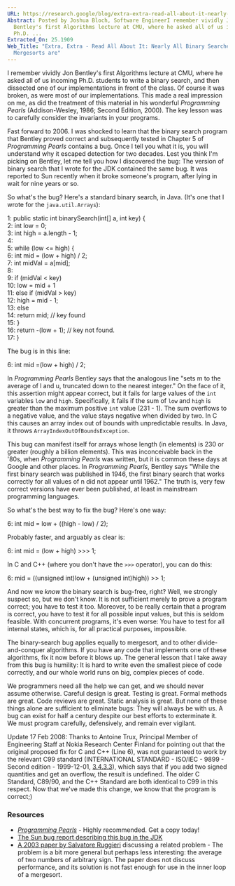 ```yaml
---
URL: https://research.google/blog/extra-extra-read-all-about-it-nearly-all-binary-searches-and-mergesorts-are-broken/?m=1
Abstract: Posted by Joshua Bloch, Software EngineerI remember vividly Jon
  Bentley's first Algorithms lecture at CMU, where he asked all of us incoming
  Ph.D. ...
Extracted_On: 25.1909
Web_Title: "Extra, Extra - Read All About It: Nearly All Binary Searches and
  Mergesorts are"
---
```


I remember vividly Jon Bentley's first Algorithms lecture at CMU, where he asked all of us incoming Ph.D. students to write a binary search, and then dissected one of our implementations in front of the class. Of course it was broken, as were most of our implementations. This made a real impression on me, as did the treatment of this material in his wonderful _Programming Pearls_ (Addison-Wesley, 1986; Second Edition, 2000). The key lesson was to carefully consider the invariants in your programs.

Fast forward to 2006. I was shocked to learn that the binary search program that Bentley proved correct and subsequently tested in Chapter 5 of _Programming Pearls_ contains a bug. Once I tell you what it is, you will understand why it escaped detection for two decades. Lest you think I'm picking on Bentley, let me tell you how I discovered the bug: The version of binary search that I wrote for the JDK contained the same bug. It was reported to Sun recently when it broke someone's program, after lying in wait for nine years or so.

So what's the bug? Here's a standard binary search, in Java. (It's one that I wrote for the `java.util.Arrays`):

1:     public static int binarySearch(int[] a, int key) {  
2:         int low = 0;  
3:         int high = a.length - 1;  
4:  
5:         while (low <= high) {  
6:             int mid = (low + high) / 2;  
7:             int midVal = a[mid];  
8:  
9:             if (midVal < key)  
10:                 low = mid + 1  
11:             else if (midVal > key)  
12:                 high = mid - 1;  
13:             else  
14:                 return mid; // key found  
15:         }  
16:         return -(low + 1);  // key not found.  
17:     }

  
The bug is in this line:

 6:             int mid =(low + high) / 2;

In _Programming Pearls_ Bentley says that the analogous line "sets m to the average of l and u, truncated down to the nearest integer." On the face of it, this assertion might appear correct, but it fails for large values of the `int` variables `low` and `high`. Specifically, it fails if the sum of `low` and `high` is greater than the maximum positive `int` value (231 - 1). The sum overflows to a negative value, and the value stays negative when divided by two. In C this causes an array index out of bounds with unpredictable results. In Java, it throws `ArrayIndexOutOfBoundsException`.

This bug can manifest itself for arrays whose length (in elements) is 230 or greater (roughly a billion elements). This was inconceivable back in the '80s, when _Programming Pearls_ was written, but it is common these days at Google and other places. In _Programming Pearls_, Bentley says "While the first binary search was published in 1946, the first binary search that works correctly for all values of n did not appear until 1962." The truth is, very few correct versions have ever been published, at least in mainstream programming languages.

So what's the best way to fix the bug? Here's one way:

 6:             int mid = low + ((high - low) / 2);

  
Probably faster, and arguably as clear is:

 6:             int mid = (low + high) >>> 1;

  
In C and C++ (where you don't have the `>>>` operator), you can do this:

 6:             mid = ((unsigned int)low + (unsigned int)high)) >> 1;

And now we _know_ the binary search is bug-free, right? Well, we strongly suspect so, but we don't know. It is not sufficient merely to prove a program correct; you have to test it too. Moreover, to be really certain that a program is correct, you have to test it for all possible input values, but this is seldom feasible. With concurrent programs, it's even worse: You have to test for all internal states, which is, for all practical purposes, impossible.

The binary-search bug applies equally to mergesort, and to other divide-and-conquer algorithms. If you have any code that implements one of these algorithms, fix it now before it blows up. The general lesson that I take away from this bug is humility: It is hard to write even the smallest piece of code correctly, and our whole world runs on big, complex pieces of code.

We programmers need all the help we can get, and we should never assume otherwise. Careful design is great. Testing is great. Formal methods are great. Code reviews are great. Static analysis is great. But none of these things alone are sufficient to eliminate bugs: They will always be with us. A bug can exist for half a century despite our best efforts to exterminate it. We must program carefully, defensively, and remain ever vigilant.

Update 17 Feb 2008: Thanks to Antoine Trux, Principal Member of Engineering Staff at Nokia Research Center Finland for pointing out that the original proposed fix for C and C++ (Line 6), was not guaranteed to work by the relevant C99 standard (INTERNATIONAL STANDARD - ISO/IEC - 9899 - Second edition - 1999-12-01, [3.4.3.3](http://3.4.3.3/)), which says that if you add two signed quantities and get an overflow, the result is undefined. The older C Standard, C89/90, and the C++ Standard are both identical to C99 in this respect. Now that we've made this change, we know that the program is correct;)

### Resources

- [_Programming Pearls_](https://dl.acm.org/doi/pdf/10.1145/358027.381121) - Highly recommended. Get a copy today!
- [The Sun bug report describing this bug in the JDK](http://www.google.com/url?sa=D&q=http%3A%2F%2Fbugs.sun.com%2Fbugdatabase%2Fview_bug.do%3Fbug_id%3D5045582)
- [A 2003 paper by Salvatore Ruggieri](http://www.google.com/url?sa=D&q=http%3A%2F%2Fwww.di.unipi.it%2F%7Eruggieri%2FPapers%2Fsemisum.pdf) discussing a related problem - The problem is a bit more general but perhaps less interesting: the average of two numbers of arbitrary sign. The paper does not discuss performance, and its solution is not fast enough for use in the inner loop of a mergesort.